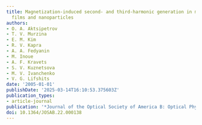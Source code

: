 ```yaml
---
title: Magnetization-induced second- and third-harmonic generation in magnetic thin
  films and nanoparticles
authors:
- O. A. Aktsipetrov
- T. V. Murzina
- E. M. Kim
- R. V. Kapra
- A. A. Fedyanin
- M. Inoue
- A. F. Kravets
- S. V. Kuznetsova
- M. V. Ivanchenko
- V. G. Lifshits
date: '2005-01-01'
publishDate: '2025-03-14T16:10:53.375603Z'
publication_types:
- article-journal
publication: '*Journal of the Optical Society of America B: Optical Physics*'
doi: 10.1364/JOSAB.22.000138
---
```


